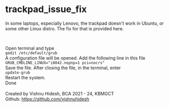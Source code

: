 # trackpad_issue_fix
In some laptops, especially Lenovo, the trackpad doesn't work in Ubuntu, or some other Linux distro. The fix for that is provided here.

<br>

Open terminal and type <br>
`gedit /etc/default/grub`
<br>
A configuration file will be opened. Add the following line in this file <br>
`GRUB_CMDLINE_LINUX="i8042.nopnp=1 pci=nocrs"`
<br>
Save the file. After closing the file, in the terminal, enter <br>
`update-grub` <br>
Restart the system. <br>
Done <br> <br>
Created by Vishnu Hidesh, BCA 2021 - 24, KBMGCT <br>
Github: https://github.com/vishnuhidesh <br>

